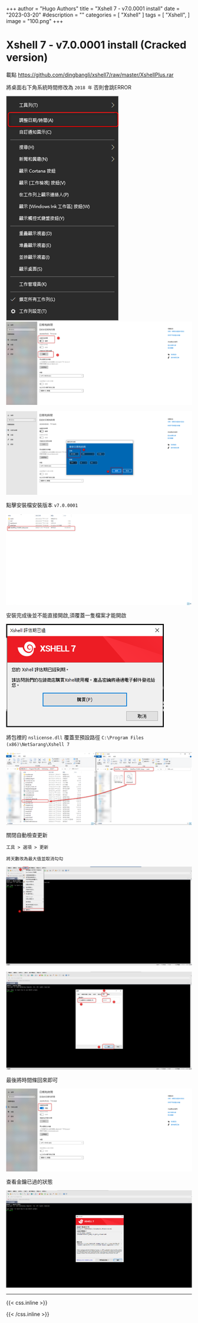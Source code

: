 +++
author = "Hugo Authors"
title = "Xshell 7 - v7.0.0001 install"
date = "2023-03-20"
#description = ""
categories = [
    "Xshell"
]
tags = [
    "Xshell",
]
image = "100.png"
+++

# Xshell 7 - v7.0.0001 install (Cracked version)


載點 https://github.com/dingbangli/xshell7/raw/master/XshellPlus.rar


將桌面右下角系統時間修改為 `2018 年` 否則會跳ERROR

 ![](501.png)
 ![](502.png)
 
 ![](503.png)
 
點擊安裝檔安裝版本 `v7.0.0001`

 ![](504.png)
 
安裝完成後並不能直接開啟,須覆蓋一隻檔案才能開啟

 ![](505.png)
 
將包裡的 `nslicense.dll` 覆蓋至預設路徑 `C:\Program Files (x86)\NetSarang\Xshell 7`

 ![](506.png)
 
關閉自動檢查更新

`工具 > 選項 > 更新`

`將天數改為最大值並取消勾勾`

 ![](507.png)

 ![](508.png)

最後將時間條回來即可

 ![](509.png)
 
查看金鑰已過的狀態

 ![](510.png)


***

{{< css.inline >}}
<style>
.emojify {
	font-family: Apple Color Emoji, Segoe UI Emoji, NotoColorEmoji, Segoe UI Symbol, Android Emoji, EmojiSymbols;
	font-size: 2rem;
	vertical-align: left;
}
@media screen and (max-width:650px) {
  .nowrap {
    display: block;
    margin: 25px 0;
  }
}
</style>
{{< /css.inline >}}
